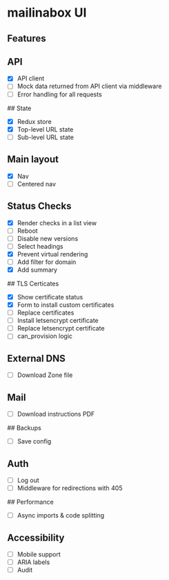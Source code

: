 # mailinabox UI

## Features

## API

- [x] API client
- [ ] Mock data returned from API client via middleware
- [ ] Error handling for all requests

## State

- [x] Redux store
- [x] Top-level URL state
- [ ] Sub-level URL state

## Main layout

- [x] Nav
- [ ] Centered nav

## Status Checks

- [x] Render checks in a list view
- [ ] Reboot
- [ ] Disable new versions
- [ ] Select headings
- [x] Prevent virtual rendering
- [ ] Add filter for domain
- [x] Add summary

## TLS Certicates

- [x] Show certificate status
- [x] Form to install custom certificates
- [ ] Replace certificates
- [ ] Install letsencrypt certificate
- [ ] Replace letsencrypt certificate
- [ ] can_provision logic

## External DNS

- [ ] Download Zone file

## Mail

- [ ] Download instructions PDF

## Backups

- [ ] Save config

## Auth

 - [ ] Log out
 - [ ] Middleware for redirections with 405

## Performance

- [ ] Async imports & code splitting

## Accessibility

- [ ] Mobile support
- [ ] ARIA labels
- [ ] Audit
